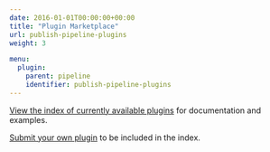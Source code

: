 ```yaml
---
date: 2016-01-01T00:00:00+00:00
title: "Plugin Marketplace"
url: publish-pipeline-plugins
weight: 3

menu:
  plugin:
    parent: pipeline
    identifier: publish-pipeline-plugins
---
```


[View the index of currently available plugins](http://plugins.drone.io/) for documentation and examples.

[Submit your own plugin](https://github.com/drone/drone-plugin-index) to be included in the index.
